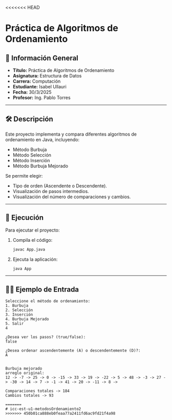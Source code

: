 <<<<<<< HEAD
# Práctica de Algoritmos de Ordenamiento

## 📌 Información General

- **Título:** Práctica de Algoritmos de Ordenamiento
- **Asignatura:** Estructura de Datos
- **Carrera:** Computación
- **Estudiante:** Isabel Ullauri
- **Fecha:** 30/3/2025
- **Profesor:** Ing. Pablo Torres

---

## 🛠️ Descripción

Este proyecto implementa y compara diferentes algoritmos de ordenamiento en Java, incluyendo:
- Método Burbuja
- Método Selección
- Método Inserción
- Método Burbuja Mejorado

Se permite elegir:
- Tipo de orden (Ascendente o Descendente).
- Visualización de pasos intermedios.
- Visualización del número de comparaciones y cambios.

---

## 🚀 Ejecución

Para ejecutar el proyecto:

1. Compila el código:
    ```bash
    javac App.java
    ```
2. Ejecuta la aplicación:
    ```bash
    java App
    ```

---

## 🧑‍💻 Ejemplo de Entrada

```plaintext
Seleccione el método de ordenamiento:
1. Burbuja
2. Selección
3. Inserción
4. Burbuja Mejorado
5. Salir
4

¿Desea ver los pasos? (true/false):
false

¿Desea ordenar ascendentemente (A) o descendentemente (D)?:
A


Burbuja mejorado
arreglo original:
12 -> -7 -> 25 -> 0 -> -15 -> 33 -> 19 -> -22 -> 5 -> 48 -> -3 -> 27 -> -30 -> 14 -> 7 -> -1 -> 41 -> 20 -> -11 -> 8 ->

Comparaciones totales -> 184
Cambios totales -> 93

=======
# icc-est-u1-metodosOrdenamiento2
>>>>>>> 450b01ca888eb0feaa77a2411fd6ac9fd21f4a98
